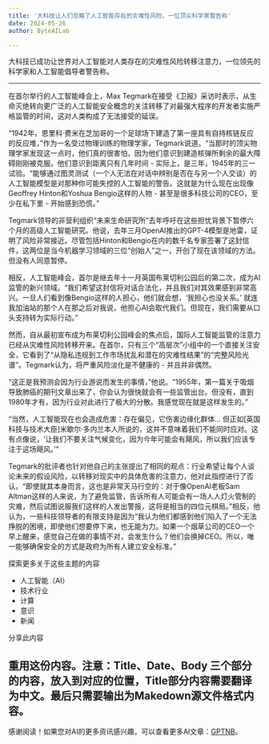 ```yaml
---
title: '大科技让人们忽略了人工智能存在的灾难性风险，一位顶尖科学家警告称'
date: 2024-05-26
author: ByteAILab

---
```


大科技已成功让世界对人工智能对人类存在的灾难性风险转移注意力，一位领先的科学家和人工智能倡导者警告称。

---
在首尔举行的人工智能峰会上，Max Tegmark在接受《卫报》采访时表示，从生命灭绝转向更广泛的人工智能安全概念的关注转移了对最强大程序的开发者实施严格监管的时间，这对人类构成了无法接受的延误。

“1942年，恩里科·费米在芝加哥的一个足球场下建造了第一座具有自持核链反应的反应堆，”作为一名受过物理训练的物理学家，Tegmark说道。“当那时的顶尖物理学家发现这一点时，他们真的很害怕，因为他们意识到建造核弹所剩余的最大障碍刚刚被克服。他们意识到距离只有几年时间 - 实际上，是三年，1945年的三一试验。“能够通过图灵测试（一个人无法在对话中辨别是否在与另一个人交谈）的人工智能模型是对那种你可能失控的人工智能的警告。这就是为什么现在出现像Geoffrey Hinton和Yoshua Bengio这样的人物 - 甚至是很多科技公司的CEO，至少在私下里 - 开始感到恐慌。”

Tegmark领导的非营利组织“未来生命研究所”去年呼吁在这些担忧背景下暂停六个月的高级人工智能研究。他说，去年三月OpenAI推出的GPT-4模型是地雷，证明了风险非常接近。尽管包括Hinton和Bengio在内的数千名专家签署了这封信件，这两位是当今机器学习领域的三位“创始人”之一，开创了现在该领域的方法。但没有人同意暂停。

相反，人工智能峰会，首尔是继去年十一月英国布莱切利公园后的第二次，成为AI监管的新兴领域。“我们希望这封信将对话合法化，并且我们对其效果感到非常高兴。一旦人们看到像Bengio这样的人担心，他们就会想，‘我担心也没关系。’ 就连我加油站的那个人在那之后对我说，他担心AI会取代我们。但现在，我们需要从口头支持转为实际行动。”

然而，自从最初宣布成为布莱切利公园峰会的焦点后，国际人工智能监管的注意力已经从灾难性风险转移开来。在首尔，只有三个“高层次”小组中的一个直接关注安全，它看到了“从隐私违规到工作市场扰乱和潜在的灾难性结果”的“完整风险光谱”。Tegmark认为，将严重风险淡化是不健康的 - 并且并非偶然。

“这正是我预测会因为行业游说而发生的事情，”他说。“1955年，第一篇关于吸烟导致肺癌的期刊文章出来了，你会认为很快就会有一些监管出台。但没有，直到1980年才有，因为行业对此进行了极大的分散。我感觉现在就是这样发生的。”

“当然，人工智能现在也会造成危害：存在偏见，它伤害边缘化群体... 但正如[英国科技与技术大臣]米歇尔·多内兰本人所说的，这并不意味着我们不能同时应对。这有点像说，‘让我们不要关注气候变化，因为今年可能会有飓风，所以我们应该专注于这场飓风。’”

Tegmark的批评者也针对他自己的主张提出了相同的观点：行业希望让每个人谈论未来的假设风险，以转移对现实中的具体危害的注意力，他对此指控进行了否认。“即使就其本身而言，这也是非常天马行空的：对于像OpenAI老板Sam Altman这样的人来说，为了避免监管，告诉所有人可能会有一场人人灯火管制的灾难，然后试图说服我们这样的人发出警报，这将是相当的四位元棋局。”相反，他认为，一些科技领导者的有限支持是因为“我认为他们都感到他们陷入了一个无法挣脱的困境，即使他们想要停下来，也无能为力。如果一个烟草公司的CEO一个早上醒来，感觉自己在做的事情不对，会发生什么？他们会换掉CEO。所以，唯一能够确保安全的方式是政府为所有人建立安全标准。”

探索更多关于这些主题的内容
- 人工智能（AI）
- 技术行业
- 计算
- 意识
- 新闻

分享此内容

重用这份内容。注意：Title、Date、Body 三个部分的内容，放入到对应的位置，Title部分内容需要翻译为中文。最后只需要输出为Makedown源文件格式内容。
---
感谢阅读！如果您对AI的更多资讯感兴趣，可以查看更多AI文章：[GPTNB](https://gptnb.com)。